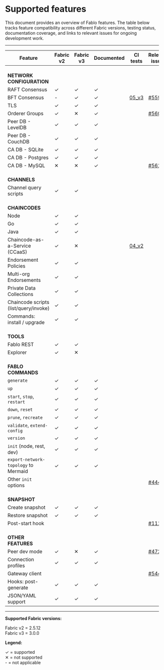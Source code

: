 # Supported features

This document provides an overview of Fablo features. The table below tracks feature compatibility across different Fabric versions, testing status, documentation coverage, and links to relevant issues for ongoing development work.

---

| Feature                                | Fabric v2 | Fabric v3 | Documented | CI tests | Relevant issues |
|----------------------------------------|-----------|-----------|------------|----------|-----------------|
| <br>**NETWORK CONFIGURATION**          |           |           |            |          |                 |
| RAFT Consensus                         | ✓         | ✓         | ✓          |          |                 |
| BFT Consensus                          | -         | ✓         | ✓          | [05_v3](/e2e-network/docker/test-06-v3-bft.sh) | [#559](https://github.com/hyperledger-labs/fablo/issues/559) |
| TLS                                    | ✓         | ✓         | ✓          |          |                 |
| Orderer Groups                         | ✓         | ✕         | ✓          |          | [#560](https://github.com/hyperledger-labs/fablo/issues/560) |
| Peer DB - LevelDB                      | ✓         | ✓         | ✓          |          |                 |
| Peer DB - CouchDB                      | ✓         | ✓         | ✓          |          |                 |
| CA DB - SQLite                         | ✓         | ✓         | ✓          |          |                 |
| CA DB - Postgres                       | ✓         | ✓         | ✓          |          |                 |
| CA DB - MySQL                          | ✕         | ✕         | ✓          |          | [#561](https://github.com/hyperledger-labs/fablo/issues/561) |
| <br>**CHANNELS**                       |           |           |            |          |                 |
| Channel query scripts                  | ✓         | ✓         |            |          |                 |
| <br>**CHAINCODES**                     |           |           |            |          |                 |
| Node                                   | ✓         | ✓         |            |          |                 |
| Go                                     | ✓         | ✓         |            |          |                 |
| Java                                   | ✓         | ✓         |            |          |                 |
| Chaincode-as-a-Service (CCaaS)         | ✓         | ✕         |            |  [04_v2](/e2e-network/docker/test-04-v2-snapshot.sh)        |                 |
| Endorsement Policies                   | ✓         | ✓         |            |          |                 |
| Multi-org Endorsements                 | ✓         | ✓         |            |          |                 |
| Private Data Collections               | ✓         | ✓         |            |          |                 |
| Chaincode scripts (list/query/invoke)  | ✓         | ✓         |            |          |                 |
| Commands: install / upgrade            | ✓         | ✓         |            |          |                 |
| <br>**TOOLS**                          |           |           |            |          |                 |
| Fablo REST                             | ✓         | ✓         |            |          |                 |
| Explorer                               | ✓         | ✕         |            |          |                 |
| <br>**FABLO COMMANDS**                 |           |           |            |          |                 |
| `generate`                             | ✓         | ✓         | ✓          |          |                 |
| `up`                                   | ✓         | ✓         | ✓          |          |                 |
| `start`, `stop`, `restart`             | ✓         | ✓         | ✓          |          |                 |
| `down`, `reset`                        | ✓         | ✓         | ✓          |          |                 |
| `prune`, `recreate`                    | ✓         | ✓         | ✓          |          |                 |
| `validate`, `extend-config`            | ✓         | ✓         | ✓          |          |                 |
| `version`                              | ✓         | ✓         | ✓          |          |                 |
| `init` (node, rest, dev)               | ✓         | ✓         | ✓          |          |                 |
| `export-network-topology` to Mermaid   | ✓         | ✓         | ✓          |          |                 |
| Other `init` options                   |           |           |            |          | [#444](https://github.com/hyperledger-labs/fablo/issues/444)      |
| <br>**SNAPSHOT**                       |           |           |            |          |                 |
| Create snapshot                        | ✓         | ✓         | ✓          |          |                 |
| Restore snapshot                       | ✓         | ✓         | ✓          |          |                 |
| Post-start hook                        |           |           |            |          | [#111](https://github.com/hyperledger-labs/fablo/issues/111) |
| <br>**OTHER FEATURES**                 |           |           |            |          |                 |
| Peer dev mode                          | ✓         | ✕         | ✓          |          | [#472](https://github.com/hyperledger-labs/fablo/issues/472) |
| Connection profiles                    | ✓         | ✓         | ✓          |          |                 |
| Gateway client                         |           |           |            |          | [#544](https://github.com/hyperledger-labs/fablo/pull/544) |
| Hooks: post-generate                   | ✓         | ✓         | ✓          |          |                 |
| JSON/YAML support                      | ✓         | ✓         | ✓          |          |                 |

---

**Supported Fabric versions:**

Fabric v2 = 2.5.12<br>
Fabric v3 = 3.0.0

**Legend:**

✓ = supported<br>
✕ = not supported<br>
<span>-</span> = not applicable